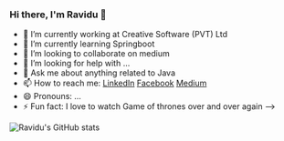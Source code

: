 ### Hi there, I'm Ravidu 👋


- 🔭 I’m currently working at Creative Software (PVT) Ltd
- 🌱 I’m currently learning Springboot
- 👯 I’m looking to collaborate on medium
- 🤔 I’m looking for help with ...
- 💬 Ask me about anything related to Java
- 📫 How to reach me: [LinkedIn](https://www.linkedin.com/in/ravidu-perera-b39522165/) [Facebook](https://www.facebook.com/ravindu.shehan1/) [Medium](https://medium.com/@raviduperera)
- 😄 Pronouns: ...
- ⚡ Fun fact: I love to watch Game of thrones over and over again
-->

![Ravidu's GitHub stats](https://github-readme-stats.vercel.app/api?username=RaviduShehan&show_icons=true&theme=prussian)


